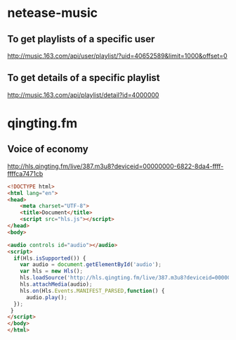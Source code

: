 # netease-music
## To get playlists of a specific user
http://music.163.com/api/user/playlist/?uid=40652589&limit=1000&offset=0

## To get details of a specific playlist
http://music.163.com/api/playlist/detail?id=4000000




# qingting.fm 
## Voice of economy
http://hls.qingting.fm/live/387.m3u8?deviceid=00000000-6822-8da4-ffff-ffffca7471cb

```html
<!DOCTYPE html>
<html lang="en">
<head>
    <meta charset="UTF-8">
    <title>Document</title>
    <script src="hls.js"></script>
</head>
<body>

<audio controls id="audio"></audio>
<script>
  if(Hls.isSupported()) {
    var audio = document.getElementById('audio');
    var hls = new Hls();
    hls.loadSource('http://hls.qingting.fm/live/387.m3u8?deviceid=00000000-6822-8da4-ffff-ffffca7471cb&format=mpegts');
    hls.attachMedia(audio);
    hls.on(Hls.Events.MANIFEST_PARSED,function() {
      audio.play();
  });
 }
</script>
</body>
</html>
```
